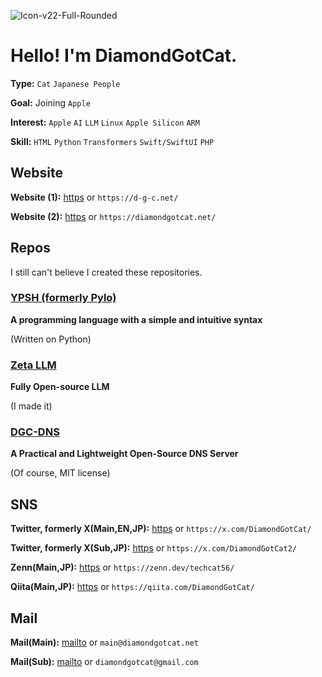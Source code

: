 
![Icon-v22-Full-Rounded](https://github.com/user-attachments/assets/c070ae3f-a741-49b6-a926-b4ae799ee065)

# Hello! I'm DiamondGotCat.

**Type:** `Cat` `Japanese People`

**Goal:** Joining `Apple`

**Interest:** `Apple` `AI` `LLM` `Linux` `Apple Silicon` `ARM`

**Skill:** `HTML` `Python` `Transformers` `Swift/SwiftUI` `PHP`

## Website
**Website (1):** [https](https://d-g-c.net/) or `https://d-g-c.net/`

**Website (2):** [https](https://diamondgotcat.net/) or `https://diamondgotcat.net/`

## Repos
I still can't believe I created these repositories.

### [YPSH (formerly Pylo)](https://github.com/DiamondGotCat/YPSH/)
**A programming language with a simple and intuitive syntax**

(Written on Python)

### [Zeta LLM](https://github.com/Zeta-DGC/Zeta-LLM/)
**Fully Open-source LLM**

(I made it)

### [DGC-DNS](https://github.com/DiamondGotCat/DGC-DNS/)
**A Practical and Lightweight Open-Source DNS Server**

(Of course, MIT license)

## SNS
**Twitter, formerly X(Main,EN,JP):** [https](https://x.com/DiamondGotCat/) or `https://x.com/DiamondGotCat/`

**Twitter, formerly X(Sub,JP):** [https](https://x.com/DiamondGotCat2/) or `https://x.com/DiamondGotCat2/`

**Zenn(Main,JP):** [https](https://zenn.dev/techcat56/) or `https://zenn.dev/techcat56/`

**Qiita(Main,JP):** [https](https://qiita.com/DiamondGotCat/) or `https://qiita.com/DiamondGotCat/`

## Mail
**Mail(Main):** [mailto](mailto:main@diamondgotcat.net) or `main@diamondgotcat.net`

**Mail(Sub):** [mailto](mailto:diamondgotcat@gmail.com) or `diamondgotcat@gmail.com`
